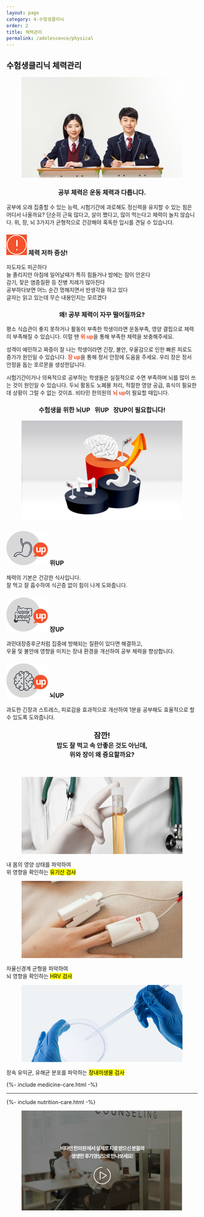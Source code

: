 ```yaml
---
layout: page
category: 4-수험생클리닉
order: 2
title: 체력관리
permalink: /adolescence/physical
---
```


<h2 class="content-heading">
  <strong>수험생클리닉</strong> 체력관리
</h2>

<figure>
  <img src="/assets/20190626091921.jpg" alt="">
</figure>

<h3 style="text-align:center">공부 체력은 운동 체력과 다릅니다.</h3>
<p>공부에 오래 집중할 수 있는 능력, 시험기간에 과로해도 정신력을 유지할 수 있는 힘은 어디서 나올까요? 단순히 근육 많다고, 살이 쪘다고, 많이 먹는다고 체력이 늘지 않습니다. 위, 장, 뇌 3가지가 균형적으로 건강해야 혹독한 입시를 견딜 수 있습니다.</p>

<div class="content-caution">
  <h3>
    <img src="/assets/icon-warning.svg" alt="">
    체력 저하 증상! 
  </h3>
  <p>
    자도자도 피곤하다<br>
    늘 졸리지만 아침에 일어날때가 특히 힘들거나 밤에는 잠이 안온다<br>
    감기, 잦은 염증질환 등 잔병 치레가 많아진다<br>
    공부하다보면 어느 순간 멍해지면서 딴생각을 하고 있다<br>
    글자는 읽고 있는데 무슨 내용인지는 모르겠다<br>
  </p>
</div>

<h3 style="text-align:center">왜! 공부 체력이 자꾸 떨어질까요?</h3>

<p>평소 식습관이 좋지 못하거나 활동이 부족한 학생이라면 운동부족, 영양 결핍으로 체력이 부족해질 수 있습니다. 이럴 땐 <strong style="color:#f4512c">위 up</strong>을 통해 부족한 체력을 보충해주세요.</p>
<p>성격이 예민하고 짜증이 잘 나는 학생이라면 긴장, 불안, 우울감으로 인한 빠른 피로도 증가가 원인일 수 있습니다. <strong style="color:#f4512c">장 up</strong>을 통해 정서 안정에 도움을 주세요. 우리 장은 정서 안정을 돕는 호르몬을 생성한답니다.</p>
<p>시험기간이거나 의욕적으로 공부하는 학생들은 실질적으로 수면 부족하며 뇌를 많이 쓰는 것이 원인일 수 있습니다. 두뇌 활동도 노폐물 처리, 적절한 영양 공급, 휴식이 필요한데 상황이 그럴 수 없는 것이죠. 비타민 한의원의 <strong style="color:#f4512c">뇌 up</strong>이 필요할 때입니다.</p>

<h3 style="text-align:center">수험생을 위한 <strong>뇌UP &nbsp; 위UP &nbsp; 장UP</strong>이 필요합니다!</h3>
<figure>
  <img src="/assets/img-podium-brain.jpg" alt="">
</figure>
<div class="content-iconcard">
  <h3>
    <img src="/assets/icon-up-stomach.svg" alt="">
    위UP
  </h3>
  <p>체력의 기본은 건강한 식사입니다.<br>잘 먹고 잘 흡수하여 식곤증 없이 힘이 나게 도와줍니다.</p>
</div>
<div class="content-iconcard">
  <h3>
    <img src="/assets/icon-up-bowels.svg" alt="">
    장UP
  </h3>
  <p>과민대장증후군처럼 집중에 방해되는 질환이 있다면 해결하고,<br>우울 및 불안에 영향을 미치는 장내 환경을 개선하여 공부 체력을 향상합니다.</p>
</div>
<div class="content-iconcard">
  <h3>
    <img src="/assets/icon-up-brain.svg" alt="">
    뇌UP
  </h3>
  <p>과도한 긴장과 스트레스, 피로감을 효과적으로 개선하여 1분을 공부해도 효율적으로 할 수 있도록 도와줍니다.</p>
</div>

<h3 style="text-align:center">
  <big>잠깐!</big><br>
  밥도 잘 먹고 속 안좋은 것도 아닌데,<br>위와 장이 왜 중요할까요?
</h3>
<figure>
  <img src="https://via.placeholder.com/1920x1080?text=Video Embed" alt="" />
</figure>

<div class="content-casecard">
  <figure><img src="/assets/20190617103735.jpg" alt=""></figure>
  <p>내 몸의 영양 상태를 파악하여<br>위 영향을 확인하는 <mark>유기산 검사</mark></p>
</div>
<div class="content-casecard">
  <figure><img src="/assets/20190617105915.jpg" alt=""></figure>
  <p>자율신경계 균형을 파악하여<br>뇌 영향을 확인하는 <mark>HRV 검사</mark></p>
</div>
<div class="content-casecard">
  <figure><img src="/assets/20190617105953.jpg" alt=""></figure>
  <p>장속 유익균, 유해균 분포를 파악하는 <mark>장내미생물 검사</mark></p>
</div>

{%- include medicine-care.html -%}

<hr>

{%- include nutrition-care.html -%}

<figure>
  <a href="/about/review">
    <img src="/assets/img-goreview.jpg" alt="치료 후기와 사례 보기">
  </a>
</figure>

